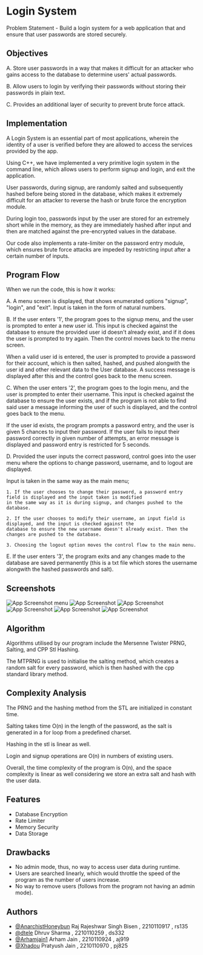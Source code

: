 
# Login System

Problem Statement - Build a login system for a web application that and ensure that user passwords are stored securely.

## Objectives

A. Store user passwords in a way that makes it difficult for an attacker who gains access to the database to determine users' actual passwords.

B. Allow users to login by verifying their passwords without storing their passwords in plain text.

C. Provides an additional layer of security to prevent brute force attack.

## Implementation

A Login System is an essential part of most applications, wherein the identity of a user is verified before they are allowed to access the services provided by the app.

Using C++, we have implemented a very primitive login system in the command line, which allows users to perform signup and login, and exit the application.

User passwords, during signup, are randomly salted and subsequently hashed before being stored in the database, which makes it extremely difficult for an attacker to reverse the hash or brute force the encryption module.

During login too, passwords input by the user are stored for an extremely short while in the memory, as they are immediately hashed after input and then are matched against the pre-encrypted values in the database.

Our code also implements a rate-limiter on the password entry module, which ensures brute force attacks are impeded by restricting input after a certain number of inputs.

## Program Flow

When we run the code, this is how it works:

A. A menu screen is displayed, that shows enumerated options "signup", "login", and "exit". Input is taken in the form of natural numbers.

B. If the user enters '1', the program goes to the signup menu, and the user is prompted to enter a new user id. This input is checked against the database to ensure the provided user id doesn't already exist, and if it does the user is prompted to try again. Then the control moves back to the menu screen.

When a valid user id is entered, the user is prompted to provide a password for their account, which is then salted, hashed, and pushed alongwith the user id and other relevant data to the User database. A success message is displayed after this and the control goes back to the menu screen.

C. When the user enters '2', the program goes to the login menu, and the user is prompted to enter their username. This input is checked against the database to ensure the user exists, and if the program is not able to find said user a message informing the user of such is displayed, and the control goes back to the menu.

If the user id exists, the program prompts a password entry, and the user is given 5 chances to input their password. If the user fails to input their password correctly in given number of attempts, an error message is displayed and password entry is restricted for 5 seconds.

D. Provided the user inputs the correct password, control goes into the user menu where the options to change password, username, and to logout are displayed.

Input is taken in the same way as the main menu;

    1. If the user chooses to change their password, a password entry field is displayed and the input taken is modified 
    in the same way as it is during signup, and changes pushed to the database.
    
    2. If the user chooses to modify their username, an input field is displayed, and the input is checked against the
    database to ensure the new username doesn't already exist. Then the changes are pushed to the database.
    
    3. Choosing the logout option moves the control flow to the main menu.

E. If the user enters '3', the program exits and any changes made to the database are saved permanently (this is a txt file which stores the username alongwith the hashed passwords and salt).

## Screenshots

![App Screenshot](https://github.com/AnarchistHoneybun/Hackathon2_CSD102/blob/main/cpp_sub/Images/menu.png?raw=true)
menu
![App Screenshot](https://github.com/AnarchistHoneybun/Hackathon2_CSD102/blob/main/cpp_sub/Images/signup.png?raw=true)
![App Screenshot](https://github.com/AnarchistHoneybun/Hackathon2_CSD102/blob/main/cpp_sub/Images/successful%20signup.png?raw=true)
![App Screenshot](https://github.com/AnarchistHoneybun/Hackathon2_CSD102/blob/main/cpp_sub/Images/login.png?raw=true)
![App Screenshot](https://github.com/AnarchistHoneybun/Hackathon2_CSD102/blob/main/cpp_sub/Images/update.png?raw=true)
![App Screenshot](https://github.com/AnarchistHoneybun/Hackathon2_CSD102/blob/main/cpp_sub/Images/database.png?raw=true)


## Algorithm

Algorithms utilised by our program include the Mersenne Twister PRNG, Salting, and CPP Stl Hashing. 

The MTPRNG is used to initialise the salting method, which creates a random salt for every password, which is then hashed with the cpp standard library method.


## Complexity Analysis

The PRNG and the hashing method from the STL are initialized in constant time.

Salting takes time O(n) in the length of the password, as the salt is generated in a for loop from a predefined charset.

Hashing in the stl is linear as well.

Login and signup operations are O(n) in numbers of existing users.

Overall, the time complexity of the program is O(n), and the space complexity is linear as well considering we store an extra salt and hash with the user data.


## Features

- Database Encryption
- Rate Limiter
- Memory Security
- Data Storage


## Drawbacks

- No admin mode, thus, no way to access user data during runtime.
- Users are searched linearly, which would throttle the speed of the program as the number of users increase.
- No way to remove users (follows from the program not having an admin mode).



## Authors

- [@AnarchistHoneybun](https://github.com/AnarchistHoneybun)
    Raj Rajeshwar Singh Bisen , 2210110917 , rs135
- [@dtele](https://github.com/dtele)
    Dhruv Sharma , 2210110259 , ds332
- [@Arhamjain1](https://github.com/Arhamjain1)
    Arham Jain , 2210110924 , aj919
- [@Xhadou](https://github.com/Xhadou)
    Pratyush Jain , 2210110970 , pj825
